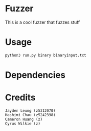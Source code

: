 # Fuzzer
This is a cool fuzzer that fuzzes stuff

# Usage
```python
python3 run.py binary binaryinput.txt
```

# Dependencies

# Credits
```
Jayden Leung (z5312070)
Hashimi Chau (z5242398)
Cameron Huang (z)
Cyrus Wilkie (z)
```